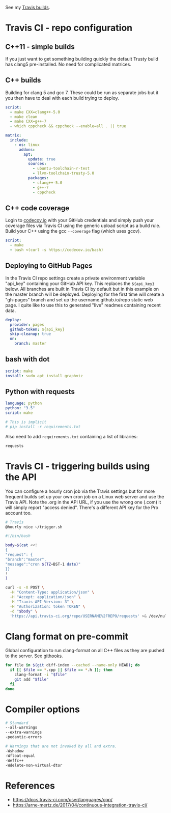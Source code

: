 See my [Travis builds](https://travis-ci.org/deanturpin).

# Travis CI - repo configuration

## C++11 - simple builds
If you just want to get something building quickly the default Trusty build
has clang5 pre-installed. No need for complicated matrices.

## C++ builds
Building for clang 5 and gcc 7. These could be run as separate jobs but it you
then have to deal with each build trying to deploy.
```yaml
script:
  - make CXX=clang++-5.0
  - make clean
  - make CXX=g++-7
  - which cppcheck && cppcheck --enable=all . || true

matrix:
  include:
    - os: linux
      addons:
        apt:
          update: true
          sources:
            - ubuntu-toolchain-r-test
            - llvm-toolchain-trusty-5.0
          packages:
            - clang++-5.0
            - g++-7
            - cppcheck
```
## C++ code coverage
Login to [codecov.io](https://codecov.io/) with your GitHub credentials and
simply push your coverage files via Travis CI using the generic upload script as
a build rule. Build your C++ using the gcc ```--coverage``` flag (which uses
gcov).

```yaml
script:
  - make
  - bash <(curl -s https://codecov.io/bash)
```

## Deploying to GitHub Pages
In the Travis CI repo settings create a private environment variable "api_key"
containing your GitHub API key. This replaces the ```${api_key}``` below. All
branches are built in Travis CI by default but in this example on the master
branch will be deployed. Deploying for the first time will create a "gh-pages"
branch and set up the username.github.io/repo static web page. I quite like to
use this to generated "live" readmes containing recent data.

```yaml
deploy:
  provider: pages
  github-token: ${api_key}
  skip-cleanup: true
  on:
    branch: master
```

## bash with dot
```yaml
script: make
install: sudo apt install graphviz
```

## Python with requests
```yaml
language: python
python: "3.5"
script: make

# This is implicit
# pip install -r requirements.txt
```

Also need to add ```requirements.txt``` containing a list of libraries:
```bash
requests
```

# Travis CI - triggering builds using the API
You can configure a hourly cron job via the Travis settings but for more
frequent builds set up your own cron job on a Linux web server and use the
Travis API. Note the .org in the API URL, if you use the wrong one (.com) it
will simply report "access denied". There's a different API key for the Pro
account too.

```bash
# Travis
@hourly nice ~/trigger.sh
```

```bash
#!/bin/bash

body=$(cat <<!
{
"request": {
"branch":"master",
"message":"cron $(TZ=BST-1 date)"
}}
!
)

curl -s -X POST \
  -H "Content-Type: application/json" \
  -H "Accept: application/json" \
  -H "Travis-API-Version: 3" \
  -H "Authorization: token TOKEN" \
  -d "$body" \
  'https://api.travis-ci.org/repo/USERNAME%2FREPO/requests' >& /dev/null
```

# Clang format on pre-commit
Global configuration to run clang-format on all C++ files as they are pushed to
the server. See [githooks](https://github.com/deanturpin/githooks).

```bash
for file in $(git diff-index --cached --name-only HEAD); do
  if [[ $file == *.cpp || $file == *.h ]]; then
    clang-format -i "$file"
    git add "$file"
  fi
done
```

# Compiler options
```bash
# Standard
--all-warnings
--extra-warnings
-pedantic-errors

# Warnings that are not invoked by all and extra.
-Wshadow
-Wfloat-equal
-Weffc++
-Wdelete-non-virtual-dtor
```

# References
* https://docs.travis-ci.com/user/languages/cpp/
* https://arne-mertz.de/2017/04/continuous-integration-travis-ci/

